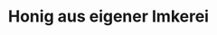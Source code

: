 ---
title: "Honig aus eigener Imkerei"
url: /creglingen/honig-aus-eigener-imkerei-standorf/
shop: Supermarkt
---